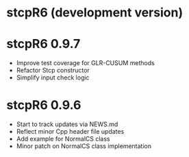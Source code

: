 # stcpR6 (development version)

# stcpR6 0.9.7

* Improve test coverage for GLR-CUSUM methods
* Refactor Stcp constructor
* Simplify input check logic

# stcpR6 0.9.6

* Start to track updates via NEWS.md
* Reflect minor Cpp header file updates
* Add example for NormalCS class
* Minor patch on NormalCS class implementation
